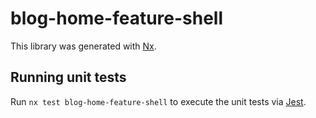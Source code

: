 # blog-home-feature-shell

This library was generated with [Nx](https://nx.dev).

## Running unit tests

Run `nx test blog-home-feature-shell` to execute the unit tests via [Jest](https://jestjs.io).
